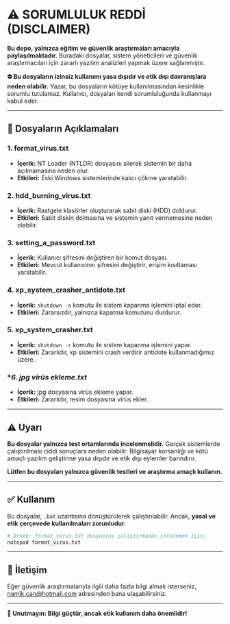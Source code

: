 # ⚠️ SORUMLULUK REDDİ (DISCLAIMER)

**Bu depo, yalnızca eğitim ve güvenlik araştırmaları amacıyla paylaşılmaktadır.** Buradaki dosyalar, sistem yöneticileri ve güvenlik araştırmacıları için zararlı yazılım analizleri yapmak üzere sağlanmıştır.

**⛔ Bu dosyaların izinsiz kullanımı yasa dışıdır ve etik dışı davranışlara neden olabilir.** Yazar, bu dosyaların kötüye kullanılmasından kesinlikle sorumlu tutulamaz. Kullanıcı, dosyaları kendi sorumluluğunda kullanmayı kabul eder.

---

## 🔧 Dosyaların Açıklamaları

### **1. format_virus.txt**
- **İçerik:** NT Loader (NTLDR) dosyasını silerek sistemin bir daha açılmamasına neden olur.
- **Etkileri:** Eski Windows sistemlerinde kalıcı çökme yaratabilir.

### **2. hdd_burning_virus.txt**
- **İçerik:** Rastgele klasörler oluşturarak sabit diski (HDD) doldurur.
- **Etkileri:** Sabit diskin dolmasına ve sistemin yanıt vermemesine neden olabilir.

### **3. setting_a_password.txt**
- **İçerik:** Kullanıcı şifresini değiştiren bir komut dosyası.
- **Etkileri:** Mevcut kullanıcının şifresini değiştirir, erişim kısıtlaması yaratabilir.

### **4. xp_system_crasher_antidote.txt**
- **İçerik:** `shutdown -a` komutu ile sistem kapanma işlemini iptal eder.
- **Etkileri:** Zararsızdır, yalnızca kapatma komutunu durdurur.

### **5. xp_system_crasher.txt**
- **İçerik:** `shutdown -r` komutu ile sistem kapanma işlemini yapar.
- **Etkileri:** Zararlıdır, xp sistemini crash verdirir antidote kullanmadığımız üzere..

### **6. jpg virüs ekleme.txt*
- **İçerik:** jpg dosyasına virüs ekleme yapar.
- **Etkileri:** Zararlıdır, resim dosyasına virüs ekler..

---

## ⚠️ Uyarı

**Bu dosyalar yalnızca test ortamlarında incelenmelidir.** Gerçek sistemlerde çalıştırılması ciddi sonuçlara neden olabilir. Bilgisayar korsanlığı ve kötü amaçlı yazılım geliştirme yasa dışıdır ve etik dışı eylemler barındırır.

**Lütfen bu dosyaları yalnızca güvenlik testleri ve araştırma amaçlı kullanın.**

---

## ✅ Kullanım
Bu dosyalar, `.bat` uzantısına dönüştürülerek çalıştırılabilir. Ancak, **yasal ve etik çerçevede kullanılmaları zorunludur.**

```sh
# Örnek: format_virus.txt dosyasını çalıştırmadan incelemek için:
notepad format_virus.txt
```

---

## 🔗 İletişim
Eğer güvenlik araştırmalarıyla ilgili daha fazla bilgi almak isterseniz, [namik.can@hotmail.com](mailto:namik.can@hotmail.com) adresinden bana ulaşabilirsiniz.

---

**📢 Unutmayın: Bilgi güçtür, ancak etik kullanım daha önemlidir!**

